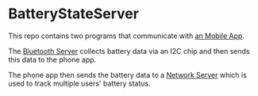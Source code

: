 # BatteryStateServer

This repo contains two programs that communicate with [an Mobile App](https://github.com/nebulaM/BatteryStateBLE).

The [Bluetooth Server](https://github.com/nebulaM/BatteryStateServer/tree/master/bleno_update) collects battery data via an I2C chip and then sends this data to the phone app.

The phone app then sends the battery data to a [Network Server](https://github.com/nebulaM/BatteryStateServer/tree/master/network_server) which is used to track multiple users' battery status.